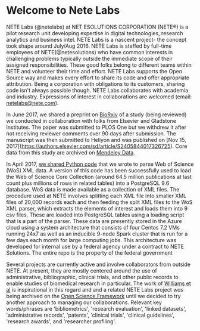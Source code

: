 # Welcome to Nete Labs

NETE Labs (@netelabs) at NET ESOLUTIONS CORPORATION (NETE®) is a pilot research unit developing expertise in digital technologies, research analytics and business intel. NETE Labs is a nascent project- the concept took shape around July/Aug 2016. NETE Labs is staffed by full-time employees of NETE(@netesolutions) who have common interests in challenging problems typically outside the immediate scope of their assigned responsibilities. These good folks belong to different teams within NETE and volunteer their time and effort. NETE Labs supports the Open Source way and makes every effort to share its code and offer appropriate attribution. Being a corporation with obligations to its customers, sharing code isn't always possible though. NETE Labs collaborates with academia and industry. Expressions of interest in collaborations are welcomed (email: netelabs@nete.com).

In June 2017, we shared a preprint on [BioRxiv](http://biorxiv.org/content/early/2017/06/14/149559) of a study (being reviewed) we conducted in collaboration with folks from Elsevier and Gladstone Institutes. The paper was submitted to PLOS One but we withdrew it after not receiving reviewer comments over 90 days after submission. The manuscript was then submitted to Heliyon and was published on [Nov 15, 2017[(https://authors.elsevier.com/sd/article/S2405844017326725). Core data from this study are archived on [Mendeley Data](http://dx.doi.org/10.17632/ysh53v7gpz.4).

In April 2017, [we shared Python code](https://github.com/NETESOLUTIONS/NETELabs/tree/master/WoS_XML_Parser) that we wrote to parse Web of Science (WoS) XML data. A version of this code has been successfully used to load the Web of Science Core Collection (around 64.5 million publications at last count plus millions of rows in related tables) into a PostgreSQL 9.6 database. WoS data is made
available as a collection of XML files. The procedure used at NETE involves splitting each XML file into smaller XML files of 20,000 records each and then feeding the split XML files to the WoS XML parser, which extracts the elements of interest and loads them into 9 csv files. These are loaded into PostgreSQL tables using a loading script that is a part of the parser. These data are presently stored in the Azure cloud using a system architecture that consists of four Centos 7.2 VMs running 24x7 as well as an inducible 9-node Spark cluster that is run for a few days each month for large computing jobs. This architecture was developed for internal use by a federal agency under a contract to NETE Solutions. The entire repo is the property of the federal government

Several projects are currently active and involve collaborators from outside NETE. At present, they are mostly centered around the use of administrative, bibliographic, clinical trials, and other public records to enable studies of biomedical research in particular. The work of [Williams et al](http://dx.doi.org/10.1016/j.cell.2015.09.007) is inspirational in this regard and  and a related NETE Labs project  *was* being archived on the [Open Science Framework](https://osf.io/) until we decided to try another approach to managing our collaborations. Relevant key words/phrases are 'bibliometrics', 'research evaluation', 'linked datasets', 'administrative records', 'patents', 'clinical trials', 'clinical guidelines', 'research awards', and 'researcher profiling'.






